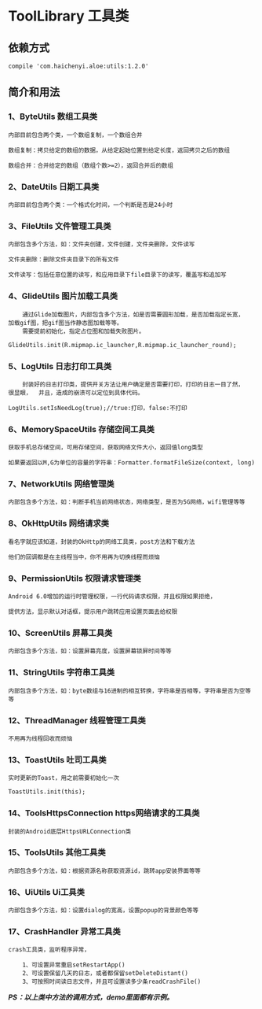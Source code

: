 # ToolLibrary 工具类

## 依赖方式
```
compile 'com.haichenyi.aloe:utils:1.2.0'
```

## 简介和用法

### 1、ByteUtils 数组工具类
    
    内部目前包含两个类，一个数组复制，一个数组合并
    
    数组复制：拷贝给定的数组的数据，从给定起始位置到给定长度，返回拷贝之后的数组
    
    数组合并：合并给定的数组（数组个数>=2），返回合并后的数组
    
### 2、DateUtils 日期工具类

    内部目前包含两个类：一个格式化时间，一个判断是否是24小时
    
### 3、FileUtils 文件管理工具类

    内部包含多个方法，如：文件夹创建，文件创建，文件夹删除，文件读写
    
    文件夹删除：删除文件夹目录下的所有文件
    
    文件读写：包括任意位置的读写，和应用目录下file目录下的读写，覆盖写和追加写

### 4、GlideUtils 图片加载工具类

        通过Glide加载图片，内部包含多个方法，如是否需要圆形加载，是否加载指定长宽，
    加载gif图，把gif图当作静态图加载等等。
        需要提前初始化，指定占位图和加载失败图片。
```
GlideUtils.init(R.mipmap.ic_launcher,R.mipmap.ic_launcher_round);
```

### 5、LogUtils 日志打印工具类
    
        封装好的日志打印类，提供开关方法让用户确定是否需要打印，打印的日志一目了然，
    很显眼，  并且，造成的崩溃可以定位到具体代码。
```
LogUtils.setIsNeedLog(true);//true:打印，false:不打印
```

### 6、MemorySpaceUtils 存储空间工具类

    获取手机总存储空间，可用存储空间，获取网络文件大小，返回值long类型
    
    如果要返回以M,G为单位的容量的字符串：Formatter.formatFileSize(context, long)

### 7、NetworkUtils 网络管理类 

    内部包含多个方法，如：判断手机当前网络状态，网络类型，是否为5G网络，wifi管理等等

### 8、OkHttpUtils 网络请求类

    看名字就应该知道，封装的OkHttp的网络工具类，post方法和下载方法
    
    他们的回调都是在主线程当中，你不用再为切换线程而烦恼
    
### 9、PermissionUtils 权限请求管理类

    Android 6.0增加的运行时管理权限，一行代码请求权限，并且权限如果拒绝，
    
    提供方法，显示默认对话框，提示用户跳转应用设置页面去给权限
    
### 10、ScreenUtils 屏幕工具类
    
    内部包含多个方法，如：设置屏幕亮度，设置屏幕锁屏时间等等

### 11、StringUtils 字符串工具类

    内部包含多个方法，如：byte数组与16进制的相互转换，字符串是否相等，字符串是否为空等等

### 12、ThreadManager 线程管理工具类

    不用再为线程回收而烦恼
    
### 13、ToastUtils 吐司工具类
    
    实时更新的Toast，用之前需要初始化一次
```
ToastUtils.init(this);
```
    
### 14、ToolsHttpsConnection https网络请求的工具类

    封装的Android底层HttpsURLConnection类
    
### 15、ToolsUtils 其他工具类

    内部包含多个方法，如：根据资源名称获取资源id，跳转app安装界面等等

### 16、UiUtils Ui工具类

    内部包含多个方法，如：设置dialog的宽高，设置popup的背景颜色等等

### 17、CrashHandler 异常工具类

    crash工具类，监听程序异常，
```
    1、可设置异常重启setRestartApp()
    2、可设置保留几天的日志，或者都保留setDeleteDistant()
    3、可按照时间读日志文件，并且可设置读多少条readCrashFile()
```

***PS：以上类中方法的调用方式，demo里面都有示例。***
